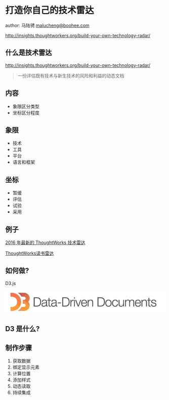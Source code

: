 # 打造你自己的技术雷达

author: 马陆骋 <malucheng@boohee.com>

http://insights.thoughtworkers.org/build-your-own-technology-radar/

## 什么是技术雷达

http://insights.thoughtworkers.org/build-your-own-technology-radar/

> 一份评估既有技术与新生技术的风险和利益的动态文档

## 内容

- 象限区分类型
- 坐标区分程度

## 象限

- 技术
- 工具
- 平台
- 语言和框架

## 坐标

- 暂缓
- 评估
- 试验
- 采用

## 例子

[2016 年最新的 ThoughtWorks 技术雷达](http://insights.thoughtworkers.org/wp-content/uploads/2015/12/technology-radar-apr-2016-cn.pdf)

[ThoughtWorks读书雷达](http://insights.thoughtworkers.org/wp-content/uploads/2015/12/thoughtworks%E8%AF%BB%E4%B9%A6%E9%9B%B7%E8%BE%BE%EF%BC%882016%EF%BC%89.pdf)

## 如何做?

D3.js

![D3](../assets/images/build-your-own-technology-radar/d3.png)

## D3 是什么?

## 制作步骤

1. 获取数据
2. 绑定显示元素
3. 计算位置
4. 添加样式
5. 动态读取
6. 持续集成
